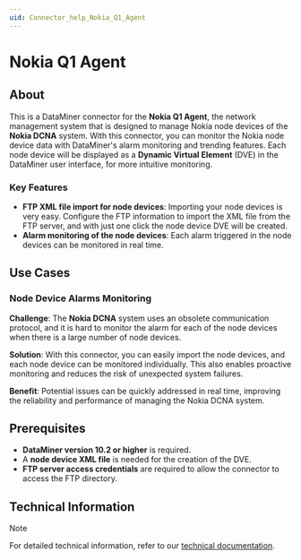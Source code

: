 ```yaml
---
uid: Connector_help_Nokia_Q1_Agent
---
```


# Nokia Q1 Agent

## About

This is a DataMiner connector for the **Nokia Q1 Agent**, the network management system that is designed to manage Nokia node devices of the **Nokia DCNA** system. With this connector, you can monitor the Nokia node device data with DataMiner's alarm monitoring and trending features. Each node device will be displayed as a **Dynamic Virtual Element** (DVE) in the DataMiner user interface, for more intuitive monitoring.

### Key Features

- **FTP XML file import for node devices**: Importing your node devices is very easy. Configure the FTP information to import the XML file from the FTP server, and with just one click the node device DVE will be created.
- **Alarm monitoring of the node devices**: Each alarm triggered in the node devices can be monitored in real time.

## Use Cases

### Node Device Alarms Monitoring

**Challenge**: The **Nokia DCNA** system uses an obsolete communication protocol, and it is hard to monitor the alarm for each of the node devices when there is a large number of node devices.

**Solution**: With this connector, you can easily import the node devices, and each node device can be monitored individually. This also enables proactive monitoring and reduces the risk of unexpected system failures.

**Benefit**: Potential issues can be quickly addressed in real time, improving the reliability and performance of managing the Nokia DCNA system.

## Prerequisites

- **DataMiner version 10.2 or higher** is required.
- A **node device XML file** is needed for the creation of the DVE.
- **FTP server access credentials** are required to allow the connector to access the FTP directory.

## Technical Information

> [!NOTE]
> For detailed technical information, refer to our [technical documentation](xref:Connector_help_Nokia_Q1_Agent_Technical).

